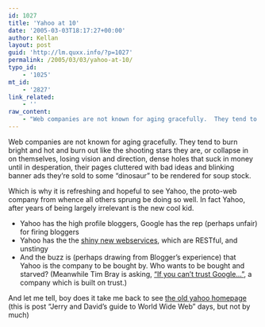 ```yaml
---
id: 1027
title: 'Yahoo at 10'
date: '2005-03-03T18:17:27+00:00'
author: Kellan
layout: post
guid: 'http://lm.quxx.info/?p=1027'
permalink: /2005/03/03/yahoo-at-10/
typo_id:
    - '1025'
mt_id:
    - '2827'
link_related:
    - ''
raw_content:
    - "Web companies are not known for aging gracefully.  They tend to burn bright and hot and burn out like the shooting stars they are, or collapse in on themselves, losing vision and direction, dense holes that suck in money until in desperation, their pages cluttered with bad ideas and blinking banner ads they\\'re sold to some \\\"dinosaur\\\" to be rendered for soup stock.\n\nWhich is why it is refreshing and hopeful to see Yahoo, the proto-web company from whence all others sprung be doing so well.  In fact Yahoo, after years of being largely irrelevant is the new cool kid.\n\n* Yahoo has the high profile bloggers, Google has the rep (perhaps unfair) for firing bloggers\n* Yahoo has the the [shiny new webservices](http://developer.yahoo.net/), which are RESTful, and unstingy\n* And the buzz is (perhaps drawing from Blogger\\'s experience) that Yahoo is the company to be bought by.  Who wants to be bought and starved? (Meanwhile  Tim Bray is asking, [\\\"If you can\\'t trust Google...\\\"](http://tbray.org/ongoing/When/200x/2005/03/03/GoogleIsWrong), a company which is built on trust.)\n\nAnd let me tell, boy does it take me back to see [the old yahoo homepage](http://promo.yahoo.com/birthday10/incorporation/) (this is post \\\"Jerry and David\\'s guide to World Wide Web\\\" days, but not by much)"
---
```


Web companies are not known for aging gracefully. They tend to burn bright and hot and burn out like the shooting stars they are, or collapse in on themselves, losing vision and direction, dense holes that suck in money until in desperation, their pages cluttered with bad ideas and blinking banner ads they’re sold to some “dinosaur” to be rendered for soup stock.

Which is why it is refreshing and hopeful to see Yahoo, the proto-web company from whence all others sprung be doing so well. In fact Yahoo, after years of being largely irrelevant is the new cool kid.

- Yahoo has the high profile bloggers, Google has the rep (perhaps unfair) for firing bloggers
- Yahoo has the the [shiny new webservices](http://developer.yahoo.net/), which are RESTful, and unstingy
- And the buzz is (perhaps drawing from Blogger’s experience) that Yahoo is the company to be bought by. Who wants to be bought and starved? (Meanwhile Tim Bray is asking, [“If you can’t trust Google…”](http://tbray.org/ongoing/When/200x/2005/03/03/GoogleIsWrong), a company which is built on trust.)

And let me tell, boy does it take me back to see [the old yahoo homepage](http://promo.yahoo.com/birthday10/incorporation/) (this is post “Jerry and David’s guide to World Wide Web” days, but not by much)